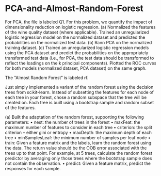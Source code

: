 # PCA-and-Almost-Random-Forest

For PCA, the file is labeled Q1. 
For this problem, we quantify the impact of dimensionality reduction on logistic regression.
(a) Normalized the features of the wine quality dataset (where applicable). Trained an
unregularized logistic regression model on the normalized dataset and predicted the
probabilities on the normalized test data.
(b) Rann PCA on the normalized training dataset. 
(c) Trained an unregularized logistic regression models using the PCA dataset and predict the
probabilities on the appropriately transformed test data (i.e., for PCA, the test data
should be transformed to reflect the loadings on the k principal components). 
Plotted the ROC curves for both models (normalized dataset, PCA dataset) on the same graph.

The "Almost Random Forest" is labeled rf.

Just simply implemented a variant of the random forest using the decision
trees from scikit-learn.  Instead of subsetting the features for each node of each
tree in your forest, chose a random subspace that the tree will be created on. 
Each tree is built using a bootstrap sample and random subset of the features.

(a) Built the adaptation of the random forest, supporting the following parameters:
• nest: the number of trees in the forest
• maxFeat: the maximum number of features to consider in each tree
• criterion: the split criterion – either gini or entropy
• maxDepth: the maximum depth of each tree
• minSamplesLeaf: the minimum number of samples per leaf node
• train: Given a feature matrix and the labels, learn the random forest using the
data. The return value should be the OOB error associated with the trees up to that
point. For example, at 5 trees, calculate the random forest predictor by averaging
only those trees where the bootstrap sample does not contain the observation.
• predict: Given a feature matrix, predict the responses for each sample.
